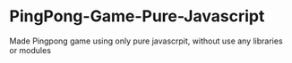 # PingPong-Game-Pure-Javascript
Made Pingpong game using only pure javascrpit, without use any libraries or modules
